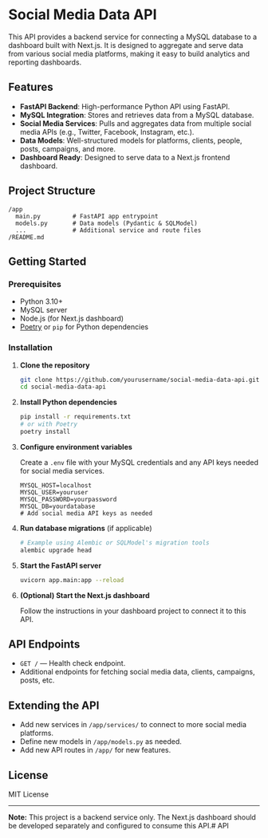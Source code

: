 # Social Media Data API

This API provides a backend service for connecting a MySQL database to a dashboard built with Next.js. It is designed to aggregate and serve data from various social media platforms, making it easy to build analytics and reporting dashboards.

## Features

- **FastAPI Backend**: High-performance Python API using FastAPI.
- **MySQL Integration**: Stores and retrieves data from a MySQL database.
- **Social Media Services**: Pulls and aggregates data from multiple social media APIs (e.g., Twitter, Facebook, Instagram, etc.).
- **Data Models**: Well-structured models for platforms, clients, people, posts, campaigns, and more.
- **Dashboard Ready**: Designed to serve data to a Next.js frontend dashboard.

## Project Structure

```
/app
  main.py         # FastAPI app entrypoint
  models.py       # Data models (Pydantic & SQLModel)
  ...             # Additional service and route files
/README.md
```

## Getting Started

### Prerequisites

- Python 3.10+
- MySQL server
- Node.js (for Next.js dashboard)
- [Poetry](https://python-poetry.org/) or `pip` for Python dependencies

### Installation

1. **Clone the repository**

    ```bash
    git clone https://github.com/yourusername/social-media-data-api.git
    cd social-media-data-api
    ```

2. **Install Python dependencies**

    ```bash
    pip install -r requirements.txt
    # or with Poetry
    poetry install
    ```

3. **Configure environment variables**

    Create a `.env` file with your MySQL credentials and any API keys needed for social media services.

    ```
    MYSQL_HOST=localhost
    MYSQL_USER=youruser
    MYSQL_PASSWORD=yourpassword
    MYSQL_DB=yourdatabase
    # Add social media API keys as needed
    ```

4. **Run database migrations** (if applicable)

    ```bash
    # Example using Alembic or SQLModel's migration tools
    alembic upgrade head
    ```

5. **Start the FastAPI server**

    ```bash
    uvicorn app.main:app --reload
    ```

6. **(Optional) Start the Next.js dashboard**

    Follow the instructions in your dashboard project to connect it to this API.

## API Endpoints

- `GET /` — Health check endpoint.
- Additional endpoints for fetching social media data, clients, campaigns, posts, etc.

## Extending the API

- Add new services in `/app/services/` to connect to more social media platforms.
- Define new models in `/app/models.py` as needed.
- Add new API routes in `/app/` for new features.

## License

MIT License

---

**Note:** This project is a backend service only. The Next.js dashboard should be developed separately and configured to consume this API.# API
